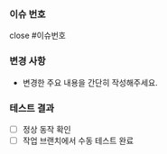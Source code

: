 ### 이슈 번호

close #이슈번호

### 변경 사항

- 변경한 주요 내용을 간단히 작성해주세요.

### 테스트 결과

- [ ] 정상 동작 확인
- [ ] 작업 브랜치에서 수동 테스트 완료
